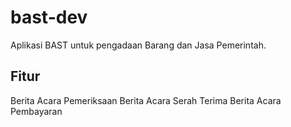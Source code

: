 # bast-dev
Aplikasi BAST untuk pengadaan Barang dan Jasa Pemerintah.
## Fitur
Berita Acara Pemeriksaan
Berita Acara Serah Terima
Berita Acara Pembayaran
